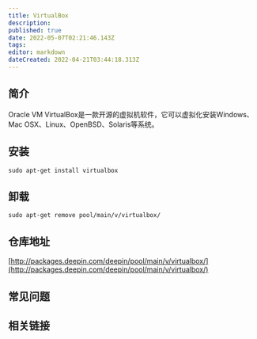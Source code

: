 ```yaml
---
title: VirtualBox
description: 
published: true
date: 2022-05-07T02:21:46.143Z
tags: 
editor: markdown
dateCreated: 2022-04-21T03:44:18.313Z
---
```


## 简介

Oracle VM VirtualBox是一款开源的虚拟机软件，它可以虚拟化安装Windows、Mac OSX、Linux、OpenBSD、Solaris等系统。

## 安装

`sudo apt-get install virtualbox`

## 卸载

`sudo apt-get remove pool/main/v/virtualbox/`

## 仓库地址

[http://packages.deepin.com/deepin/pool/main/v/virtualbox/](http://packages.deepin.com/deepin/pool/main/v/virtualbox/)


## 常见问题


## 相关链接